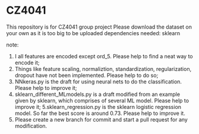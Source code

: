 # CZ4041
This repository is for CZ4041 group project
Please download the dataset on your own as it is too big to be uploaded
dependencies needed: sklearn


note:
1. I all features are encoded except ord_5. Please help to find a neat way to encode it;
2. Things like feature scaling, normaliztion, standardization, regularization, dropout have not been implemented. Please help to do so;
3. NNkeras.py is the draft for using neural nets to do the classification. Please help to improve it;
4. sklearn_different_MLmodels.py is a draft modified from an example given by sklearn, which comprises of several ML model. Please help to improve it;
5.sklearn_regression.py is the sklearn logistic regression model. So far the best score is around 0.73. Please help to improve it.
6. Please create a new branch for commit and start a pull request for any modification.
